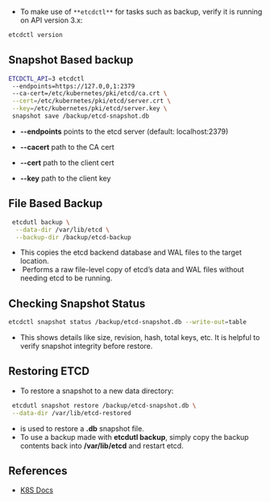 - To make use of `**etcdctl**` for tasks such as backup, verify it is running on API version 3.x:

```bash
etcdctl version
```

## Snapshot Based backup  

```bash
ETCDCTL_API=3 etcdctl 
 --endpoints=https://127.0,0,1:2379
 --ca-cert=/etc/kubernetes/pki/etcd/ca.crt \
 --cert=/etc/kubernetes/pki/etcd/server.crt \
 --key=/etc/kubernetes/pki/etcd/server.key \
 snapshot save /backup/etcd-snapshot.db
```

- **--endpoints** points to the etcd server (default: localhost:2379)
    
- **--cacert** path to the CA cert
    
- **--cert** path to the client cert
    
- **--key** path to the client key


## File Based Backup

```bash 
 etcdutl backup \
  --data-dir /var/lib/etcd \
  --backup-dir /backup/etcd-backup
```
- This copies the etcd backend database and WAL files to the target location.
-  Performs a raw file-level copy of etcd’s data and WAL files without needing etcd to be running.

##  Checking Snapshot Status

```bash
etcdctl snapshot status /backup/etcd-snapshot.db --write-out=table
```

- This shows details like size, revision, hash, total keys, etc. It is helpful to verify snapshot integrity before restore.
## Restoring ETCD
- To restore a snapshot to a new data directory:
```bash
 etcdutl snapshot restore /backup/etcd-snapshot.db \
 --data-dir /var/lib/etcd-restored
```
- is used to restore a **.db** snapshot file.
- To use a backup made with **etcdutl backup**, simply copy the backup contents back into **/var/lib/etcd** and restart etcd.

## References

- [K8S Docs](https://kubernetes.io/docs/tasks/administer-cluster/configure-upgrade-etcd/#backing-up-an-etcd-cluster)